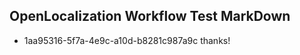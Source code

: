 ## OpenLocalization Workflow Test MarkDown
* 1aa95316-5f7a-4e9c-a10d-b8281c987a9c thanks!

<!--HONumber=Jul16_HO3-->


